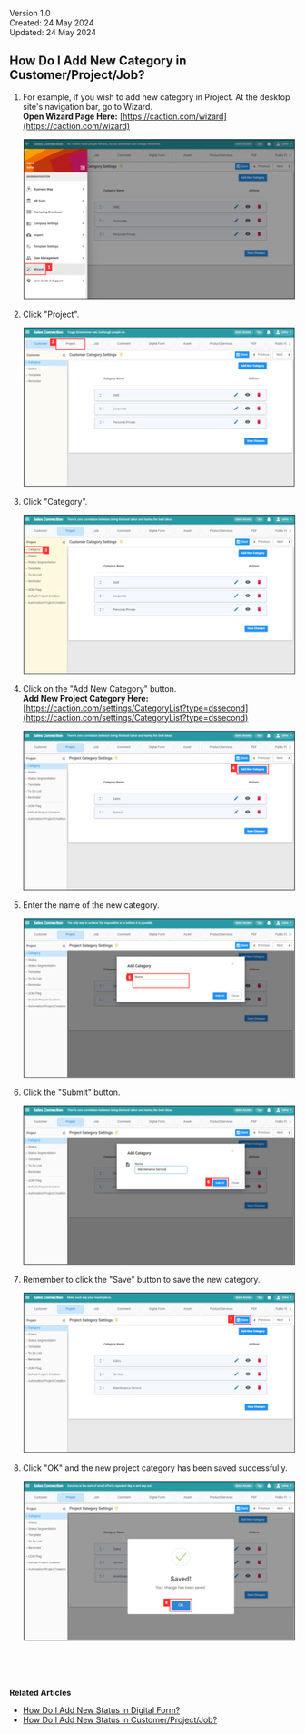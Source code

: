 Version 1.0<br>
Created: 24 May 2024<br>
Updated: 24 May 2024<br>
## How Do I Add New Category in Customer/Project/Job?
    
  1. For example, if you wish to add new category in Project. At the desktop site's navigation bar, go to Wizard.<br>
     **Open Wizard Page Here:** [https://caction.com/wizard](https://caction.com/wizard)<br>
     
     <p align="center">
       <img src="img/Wizard_Sidebar.png" alt="Wizard Sidebar">
     </p>

  2. Click "Project".<br>

     <p align="center">
       <img src="img/Project_In_Wizard.png" alt="Project in Wizard">
     </p>
     
  3. Click "Category".<br>

     <p align="center">
       <img src="img/Project_Category_In_Wizard.png" alt="Project Category in Wizard">
     </p>
  
  4. Click on the "Add New Category" button.<br>
     **Add New Project Category Here:** [https://caction.com/settings/CategoryList?type=dssecond](https://caction.com/settings/CategoryList?type=dssecond)<br>

     <p align="center">
       <img src="img/Add_New_Project_Category_Button.png" alt="Add New Project Category Button">
     </p>

  5. Enter the name of the new category.<br>

     <p align="center">
       <img src="img/New_Project_Category_Name.png" alt="New Project Category Name">
     </p>

  6. Click the "Submit" button.<br>

     <p align="center">
       <img src="img/New_Project_Category_Submit_Button.png" alt="New Project Category Submit Button">
     </p>

  7. Remember to click the "Save" button to save the new category.<br>

     <p align="center">
       <img src="img/New_Project_Category_Save_Button.png" alt="New Project Category SaveS Button">
     </p>

  8. Click "OK" and the new project category has been saved successfully.<br>

     <p align="center">
       <img src="img/New_Project_Category_Save.png" alt="New Project Category Save">
     </p>
<br><br><br>

**Related Articles**
- [How Do I Add New Status in Digital Form?](Add_New_Status_in_Digital_Form.md)
- [How Do I Add New Status in Customer/Project/Job?](Add_New_Status_in_Customer_Project_Job.md)

<!-- [Link Text](https://salesconnection.github.io/Sales-Connection-Support/Add_New_Category_in_Customer_Project_Job.html) -->
